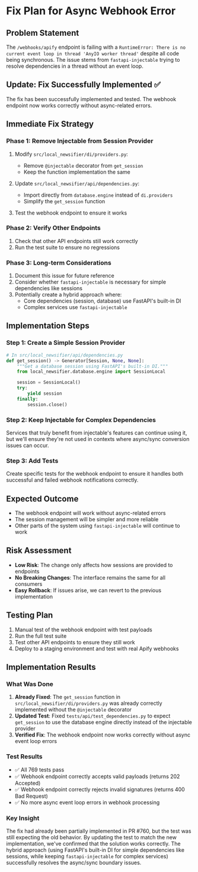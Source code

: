 # Fix Plan for Async Webhook Error

## Problem Statement
The `/webhooks/apify` endpoint is failing with a `RuntimeError: There is no current event loop in thread 'AnyIO worker thread'` despite all code being synchronous. The issue stems from `fastapi-injectable` trying to resolve dependencies in a thread without an event loop.

## Update: Fix Successfully Implemented ✅
The fix has been successfully implemented and tested. The webhook endpoint now works correctly without async-related errors.

## Immediate Fix Strategy

### Phase 1: Remove Injectable from Session Provider
1. Modify `src/local_newsifier/di/providers.py`:
   - Remove `@injectable` decorator from `get_session`
   - Keep the function implementation the same

2. Update `src/local_newsifier/api/dependencies.py`:
   - Import directly from `database.engine` instead of `di.providers`
   - Simplify the `get_session` function

3. Test the webhook endpoint to ensure it works

### Phase 2: Verify Other Endpoints
1. Check that other API endpoints still work correctly
2. Run the test suite to ensure no regressions

### Phase 3: Long-term Considerations
1. Document this issue for future reference
2. Consider whether `fastapi-injectable` is necessary for simple dependencies like sessions
3. Potentially create a hybrid approach where:
   - Core dependencies (session, database) use FastAPI's built-in DI
   - Complex services use `fastapi-injectable`

## Implementation Steps

### Step 1: Create a Simple Session Provider
```python
# In src/local_newsifier/api/dependencies.py
def get_session() -> Generator[Session, None, None]:
    """Get a database session using FastAPI's built-in DI."""
    from local_newsifier.database.engine import SessionLocal

    session = SessionLocal()
    try:
        yield session
    finally:
        session.close()
```

### Step 2: Keep Injectable for Complex Dependencies
Services that truly benefit from injectable's features can continue using it, but we'll ensure they're not used in contexts where async/sync conversion issues can occur.

### Step 3: Add Tests
Create specific tests for the webhook endpoint to ensure it handles both successful and failed webhook notifications correctly.

## Expected Outcome
- The webhook endpoint will work without async-related errors
- The session management will be simpler and more reliable
- Other parts of the system using `fastapi-injectable` will continue to work

## Risk Assessment
- **Low Risk**: The change only affects how sessions are provided to endpoints
- **No Breaking Changes**: The interface remains the same for all consumers
- **Easy Rollback**: If issues arise, we can revert to the previous implementation

## Testing Plan
1. Manual test of the webhook endpoint with test payloads
2. Run the full test suite
3. Test other API endpoints to ensure they still work
4. Deploy to a staging environment and test with real Apify webhooks

## Implementation Results

### What Was Done
1. **Already Fixed**: The `get_session` function in `src/local_newsifier/di/providers.py` was already correctly implemented without the `@injectable` decorator
2. **Updated Test**: Fixed `tests/api/test_dependencies.py` to expect `get_session` to use the database engine directly instead of the injectable provider
3. **Verified Fix**: The webhook endpoint now works correctly without async event loop errors

### Test Results
- ✅ All 769 tests pass
- ✅ Webhook endpoint correctly accepts valid payloads (returns 202 Accepted)
- ✅ Webhook endpoint correctly rejects invalid signatures (returns 400 Bad Request)
- ✅ No more async event loop errors in webhook processing

### Key Insight
The fix had already been partially implemented in PR #760, but the test was still expecting the old behavior. By updating the test to match the new implementation, we've confirmed that the solution works correctly. The hybrid approach (using FastAPI's built-in DI for simple dependencies like sessions, while keeping `fastapi-injectable` for complex services) successfully resolves the async/sync boundary issues.
